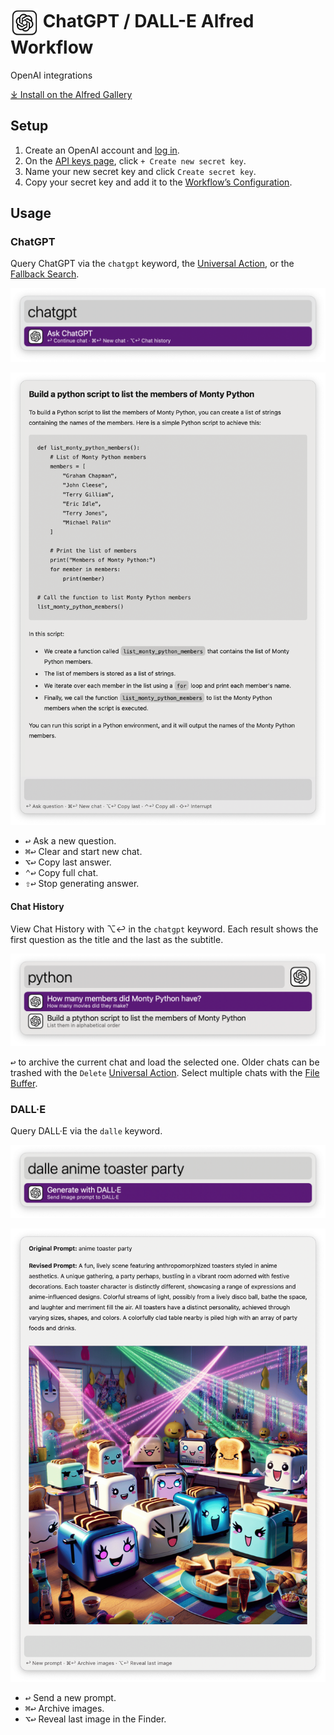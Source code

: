 # <img src='Workflow/icon.png' width='45' align='center' alt='icon'> ChatGPT / DALL-E Alfred Workflow

OpenAI integrations

[⤓ Install on the Alfred Gallery](https://alfred.app/workflows/alfredapp/openai)

## Setup

1. Create an OpenAI account and [log in](https://platform.openai.com/login?launch).
2. On the [API keys page](https://platform.openai.com/api-keys), click `+ Create new secret key`.
3. Name your new secret key and click `Create secret key`.
4. Copy your secret key and add it to the [Workflow’s Configuration](https://www.alfredapp.com/help/workflows/user-configuration/).

## Usage

### ChatGPT

Query ChatGPT via the `chatgpt` keyword, the [Universal Action](https://www.alfredapp.com/help/features/universal-actions/), or the [Fallback Search](https://www.alfredapp.com/help/features/default-results/fallback-searches/).

![Start ChatGPT query](Workflow/images/about/chatgptkeyword.png)

![Querying ChatGPT](Workflow/images/about/chatgpttextview.png)

* <kbd>↩&#xFE0E;</kbd> Ask a new question.
* <kbd>⌘</kbd><kbd>↩&#xFE0E;</kbd> Clear and start new chat.
* <kbd>⌥</kbd><kbd>↩&#xFE0E;</kbd> Copy last answer.
* <kbd>⌃</kbd><kbd>↩&#xFE0E;</kbd> Copy full chat.
* <kbd>⇧</kbd><kbd>↩&#xFE0E;</kbd> Stop generating answer.

#### Chat History

View Chat History with ⌥↩&#xFE0E; in the `chatgpt` keyword. Each result shows the first question as the title and the last as the subtitle.

![Viewing chat histories](Workflow/images/about/chatgpthistory.png)

<kbd>↩&#xFE0E;</kbd> to archive the current chat and load the selected one. Older chats can be trashed with the `Delete` [Universal Action](https://www.alfredapp.com/help/features/universal-actions/). Select multiple chats with the [File Buffer](https://www.alfredapp.com/help/features/file-search/#file-buffer).

### DALL·E

Query DALL·E via the `dalle` keyword.

![Start DALL-E query](Workflow/images/about/dallekeyword.png)

![Querying DALL-E](Workflow/images/about/dalletextview.png)

* <kbd>↩&#xFE0E;</kbd> Send a new prompt.
* <kbd>⌘</kbd><kbd>↩&#xFE0E;</kbd> Archive images.
* <kbd>⌥</kbd><kbd>↩&#xFE0E;</kbd> Reveal last image in the Finder.
